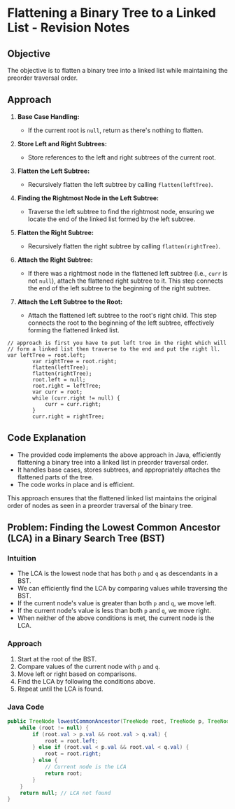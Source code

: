 # Flattening a Binary Tree to a Linked List - Revision Notes

## Objective

The objective is to flatten a binary tree into a linked list while maintaining the preorder traversal order.

## Approach

1. **Base Case Handling:**
    - If the current root is `null`, return as there's nothing to flatten.

2. **Store Left and Right Subtrees:**
    - Store references to the left and right subtrees of the current root.

3. **Flatten the Left Subtree:**
    - Recursively flatten the left subtree by calling `flatten(leftTree)`.

4. **Finding the Rightmost Node in the Left Subtree:**
    - Traverse the left subtree to find the rightmost node, ensuring we locate the end of the linked list formed by the left subtree.

5. **Flatten the Right Subtree:**
    - Recursively flatten the right subtree by calling `flatten(rightTree)`.

6. **Attach the Right Subtree:**
    - If there was a rightmost node in the flattened left subtree (i.e., `curr` is not `null`), attach the flattened right subtree to it. This step connects the end of the left subtree to the beginning of the right subtree.

7. **Attach the Left Subtree to the Root:**
    - Attach the flattened left subtree to the root's right child. This step connects the root to the beginning of the left subtree, effectively forming the flattened linked list.



```
// approach is first you have to put left tree in the right which will 
// form a linked list then traverse to the end and put the right ll.
var leftTree = root.left;
        var rightTree = root.right;
        flatten(leftTree);
        flatten(rightTree);
        root.left = null;
        root.right = leftTree;
        var curr = root;
        while (curr.right != null) {
            curr = curr.right;
        }
        curr.right = rightTree;

```


## Code Explanation

- The provided code implements the above approach in Java, efficiently flattening a binary tree into a linked list in preorder traversal order.
- It handles base cases, stores subtrees, and appropriately attaches the flattened parts of the tree.
- The code works in place and is efficient.

This approach ensures that the flattened linked list maintains the original order of nodes as seen in a preorder traversal of the binary tree.

## Problem: Finding the Lowest Common Ancestor (LCA) in a Binary Search Tree (BST)

### Intuition
- The LCA is the lowest node that has both `p` and `q` as descendants in a BST.
- We can efficiently find the LCA by comparing values while traversing the BST.
- If the current node's value is greater than both `p` and `q`, we move left.
- If the current node's value is less than both `p` and `q`, we move right.
- When neither of the above conditions is met, the current node is the LCA.

### Approach
1. Start at the root of the BST.
2. Compare values of the current node with `p` and `q`.
3. Move left or right based on comparisons.
4. Find the LCA by following the conditions above.
5. Repeat until the LCA is found.

### Java Code
```java
public TreeNode lowestCommonAncestor(TreeNode root, TreeNode p, TreeNode q) {
    while (root != null) {
        if (root.val > p.val && root.val > q.val) {
            root = root.left;
        } else if (root.val < p.val && root.val < q.val) {
            root = root.right;
        } else {
            // Current node is the LCA
            return root;
        }
    }
    return null; // LCA not found
}
